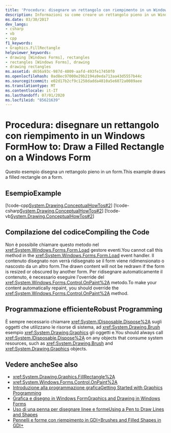 ```yaml
---
title: 'Procedura: disegnare un rettangolo con riempimento in un Windows Form'
description: Informazioni su come creare un rettangolo pieno in un Windows Form a livello di codice. Altre informazioni sulla compilazione del codice.
ms.date: 03/30/2017
dev_langs:
- csharp
- vb
- cpp
f1_keywords:
- Graphics.FillRectangle
helpviewer_keywords:
- drawing [Windows Forms], rectangles
- rectangles [Windows Forms], drawing
- drawing rectangles
ms.assetid: d656a93c-987d-4809-aafd-493fe17450f0
ms.openlocfilehash: 0ad8ec97000e29b2194a9eda713aa43d5557b44c
ms.sourcegitcommit: e02d17b2cf9c1258dadda4810a5e6072a0089aee
ms.translationtype: MT
ms.contentlocale: it-IT
ms.lasthandoff: 07/01/2020
ms.locfileid: "85621639"
---
```

# <a name="how-to-draw-a-filled-rectangle-on-a-windows-form"></a><span data-ttu-id="e1703-104">Procedura: disegnare un rettangolo con riempimento in un Windows Form</span><span class="sxs-lookup"><span data-stu-id="e1703-104">How to: Draw a Filled Rectangle on a Windows Form</span></span>
<span data-ttu-id="e1703-105">Questo esempio disegna un rettangolo pieno in un form.</span><span class="sxs-lookup"><span data-stu-id="e1703-105">This example draws a filled rectangle on a form.</span></span>  
  
## <a name="example"></a><span data-ttu-id="e1703-106">Esempio</span><span class="sxs-lookup"><span data-stu-id="e1703-106">Example</span></span>  
 [!code-cpp[System.Drawing.ConceptualHowTos#2](~/samples/snippets/cpp/VS_Snippets_Winforms/System.Drawing.ConceptualHowTos/cpp/form1.cpp#2)]
 [!code-csharp[System.Drawing.ConceptualHowTos#2](~/samples/snippets/csharp/VS_Snippets_Winforms/System.Drawing.ConceptualHowTos/CS/form1.cs#2)]
 [!code-vb[System.Drawing.ConceptualHowTos#2](~/samples/snippets/visualbasic/VS_Snippets_Winforms/System.Drawing.ConceptualHowTos/VB/form1.vb#2)]  
  
## <a name="compiling-the-code"></a><span data-ttu-id="e1703-107">Compilazione del codice</span><span class="sxs-lookup"><span data-stu-id="e1703-107">Compiling the Code</span></span>  
 <span data-ttu-id="e1703-108">Non è possibile chiamare questo metodo nel <xref:System.Windows.Forms.Form.Load> gestore eventi.</span><span class="sxs-lookup"><span data-stu-id="e1703-108">You cannot call this method in the <xref:System.Windows.Forms.Form.Load> event handler.</span></span> <span data-ttu-id="e1703-109">Il contenuto disegnato non verrà ridisegnato se il form viene ridimensionato o nascosto da un altro form.</span><span class="sxs-lookup"><span data-stu-id="e1703-109">The drawn content will not be redrawn if the form is resized or obscured by another form.</span></span> <span data-ttu-id="e1703-110">Per ridisegnare automaticamente il contenuto, è necessario eseguire l'override del <xref:System.Windows.Forms.Control.OnPaint%2A> metodo.</span><span class="sxs-lookup"><span data-stu-id="e1703-110">To make your content automatically repaint, you should override the <xref:System.Windows.Forms.Control.OnPaint%2A> method.</span></span>  
  
## <a name="robust-programming"></a><span data-ttu-id="e1703-111">Programmazione efficiente</span><span class="sxs-lookup"><span data-stu-id="e1703-111">Robust Programming</span></span>  
 <span data-ttu-id="e1703-112">È sempre necessario chiamare <xref:System.IDisposable.Dispose%2A> sugli oggetti che utilizzano le risorse di sistema, ad <xref:System.Drawing.Brush> esempio <xref:System.Drawing.Graphics> gli oggetti e.</span><span class="sxs-lookup"><span data-stu-id="e1703-112">You should always call <xref:System.IDisposable.Dispose%2A> on any objects that consume system resources, such as <xref:System.Drawing.Brush> and <xref:System.Drawing.Graphics> objects.</span></span>  
  
## <a name="see-also"></a><span data-ttu-id="e1703-113">Vedere anche</span><span class="sxs-lookup"><span data-stu-id="e1703-113">See also</span></span>

- <xref:System.Drawing.Graphics.FillRectangle%2A>
- <xref:System.Windows.Forms.Control.OnPaint%2A>
- [<span data-ttu-id="e1703-114">Introduzione alla programmazione grafica</span><span class="sxs-lookup"><span data-stu-id="e1703-114">Getting Started with Graphics Programming</span></span>](getting-started-with-graphics-programming.md)
- [<span data-ttu-id="e1703-115">Grafica e disegno in Windows Form</span><span class="sxs-lookup"><span data-stu-id="e1703-115">Graphics and Drawing in Windows Forms</span></span>](graphics-and-drawing-in-windows-forms.md)
- [<span data-ttu-id="e1703-116">Uso di una penna per disegnare linee e forme</span><span class="sxs-lookup"><span data-stu-id="e1703-116">Using a Pen to Draw Lines and Shapes</span></span>](using-a-pen-to-draw-lines-and-shapes.md)
- [<span data-ttu-id="e1703-117">Pennelli e forme con riempimento in GDI+</span><span class="sxs-lookup"><span data-stu-id="e1703-117">Brushes and Filled Shapes in GDI+</span></span>](brushes-and-filled-shapes-in-gdi.md)
